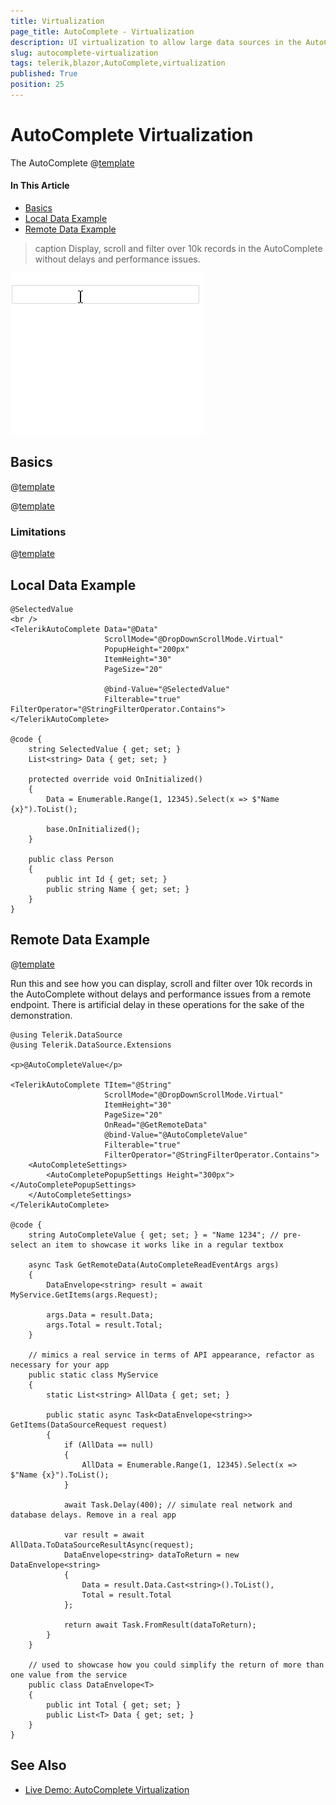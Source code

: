 ```yaml
---
title: Virtualization
page_title: AutoComplete - Virtualization
description: UI virtualization to allow large data sources in the AutoComplete for Blazor.
slug: autocomplete-virtualization
tags: telerik,blazor,AutoComplete,virtualization
published: True
position: 25
---
```


# AutoComplete Virtualization

The AutoComplete @[template](/_contentTemplates/common/dropdowns-virtualization.md#value-proposition)

#### In This Article

* [Basics](#basics)
* [Local Data Example](#local-data-example)
* [Remote Data Example](#remote-data-example)


>caption Display, scroll and filter over 10k records in the AutoComplete without delays and performance issues.

![Virtual Scrolling of large local data](images/autocomplete-virtual-scrolling-local.gif)


## Basics

@[template](/_contentTemplates/common/dropdowns-virtualization.md#basics-core)


@[template](/_contentTemplates/common/dropdowns-virtualization.md#remote-data-specifics)

### Limitations

@[template](/_contentTemplates/common/dropdowns-virtualization.md#limitations)


## Local Data Example


````CSHTML
@SelectedValue
<br />
<TelerikAutoComplete Data="@Data"
                     ScrollMode="@DropDownScrollMode.Virtual"
                     PopupHeight="200px"
                     ItemHeight="30"
                     PageSize="20"

                     @bind-Value="@SelectedValue"
                     Filterable="true" FilterOperator="@StringFilterOperator.Contains">
</TelerikAutoComplete>

@code {
    string SelectedValue { get; set; }
    List<string> Data { get; set; }

    protected override void OnInitialized()
    {
        Data = Enumerable.Range(1, 12345).Select(x => $"Name {x}").ToList();

        base.OnInitialized();
    }

    public class Person
    {
        public int Id { get; set; }
        public string Name { get; set; }
    }
}
````

## Remote Data Example

@[template](/_contentTemplates/common/dropdowns-virtualization.md#remote-data-sample-intro)

Run this and see how you can display, scroll and filter over 10k records in the AutoComplete without delays and performance issues from a remote endpoint. There is artificial delay in these operations for the sake of the demonstration.

````CSHTML
@using Telerik.DataSource
@using Telerik.DataSource.Extensions

<p>@AutoCompleteValue</p>

<TelerikAutoComplete TItem="@String"
                     ScrollMode="@DropDownScrollMode.Virtual"
                     ItemHeight="30"
                     PageSize="20"
                     OnRead="@GetRemoteData"
                     @bind-Value="@AutoCompleteValue"
                     Filterable="true"
                     FilterOperator="@StringFilterOperator.Contains">
    <AutoCompleteSettings>
        <AutoCompletePopupSettings Height="300px"></AutoCompletePopupSettings>
    </AutoCompleteSettings>
</TelerikAutoComplete>

@code {
    string AutoCompleteValue { get; set; } = "Name 1234"; // pre-select an item to showcase it works like in a regular textbox

    async Task GetRemoteData(AutoCompleteReadEventArgs args)
    {
        DataEnvelope<string> result = await MyService.GetItems(args.Request);

        args.Data = result.Data;
        args.Total = result.Total;
    }

    // mimics a real service in terms of API appearance, refactor as necessary for your app
    public static class MyService
    {
        static List<string> AllData { get; set; }

        public static async Task<DataEnvelope<string>> GetItems(DataSourceRequest request)
        {
            if (AllData == null)
            {
                AllData = Enumerable.Range(1, 12345).Select(x => $"Name {x}").ToList();
            }

            await Task.Delay(400); // simulate real network and database delays. Remove in a real app

            var result = await AllData.ToDataSourceResultAsync(request);
            DataEnvelope<string> dataToReturn = new DataEnvelope<string>
            {
                Data = result.Data.Cast<string>().ToList(),
                Total = result.Total
            };

            return await Task.FromResult(dataToReturn);
        }
    }

    // used to showcase how you could simplify the return of more than one value from the service
    public class DataEnvelope<T>
    {
        public int Total { get; set; }
        public List<T> Data { get; set; }
    }
}
````


## See Also

* [Live Demo: AutoComplete Virtualization](https://demos.telerik.com/blazor-ui/autocomplete/virtualization)
